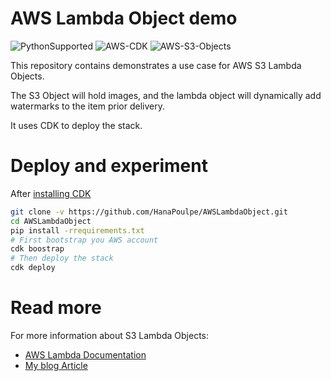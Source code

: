# AWS Lambda Object demo
![PythonSupported](https://img.shields.io/static/v1?label=Python&message=3.9&color=green&logo=Python)
![AWS-CDK](https://img.shields.io/static/v1?label=CDK&message=2.12.0&color=green&logo=amazonaws)
![AWS-S3-Objects](https://img.shields.io/static/v1?label=S3-Objects&message=%e2%9c%94&color=blue&logo=amazons3)

This repository contains demonstrates a use case for AWS S3 Lambda Objects.

The S3 Object will hold images, and the lambda object will dynamically add watermarks to the item prior delivery.

It uses CDK to deploy the stack.

# Deploy and experiment

After [installing CDK](https://docs.aws.amazon.com/cdk/v2/guide/getting_started.html)

````bash
git clone -v https://github.com/HanaPoulpe/AWSLambdaObject.git
cd AWSLambdaObject
pip install -rrequirements.txt
# First bootstrap you AWS account
cdk boostrap
# Then deploy the stack
cdk deploy
````

# Read more

For more information about S3 Lambda Objects:
* [AWS Lambda Documentation](https://docs.aws.amazon.com/AmazonS3/latest/userguide/transforming-objects.html)
* [My blog Article](https://www.hanaburtin.net/) <!--TODO: Complete URL-->
